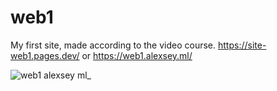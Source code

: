 # web1
My first site, made according to the video course.
https://site-web1.pages.dev/
or
https://web1.alexsey.ml/

![web1 alexsey ml_](https://user-images.githubusercontent.com/84779107/171191022-e7ca809a-6711-4284-a6eb-2d1acf048028.png)
